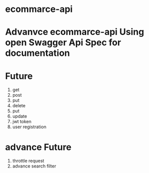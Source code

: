 # ecommarce-api

#  Advanvce ecommarce-api Using open Swagger Api Spec for documentation

# Future
1. get
2. post
3. put
4. delete
5. put
6. update
7. jwt token
8. user registration

# advance Future
1. throttle request
2. advance search filter




